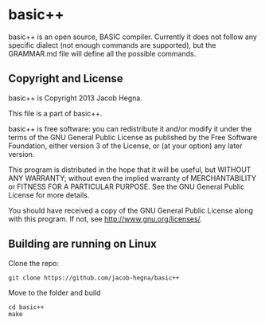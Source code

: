 # basic++
basic++ is an open source, BASIC compiler.  Currently it does not follow any specific dialect (not enough commands are supported), but the GRAMMAR.md file will define all the possible commands.

## Copyright and License
basic++ is Copyright 2013 Jacob Hegna.

This file is a part of basic++.

basic++ is free software: you can redistribute it and/or modify it under the terms of the GNU General Public License as published by the Free Software Foundation, either version 3 of the License, or (at your option) any later version.

This program is distributed in the hope that it will be useful, but WITHOUT ANY WARRANTY; without even the implied warranty of MERCHANTABILITY or FITNESS FOR A PARTICULAR PURPOSE.  See the GNU General Public License for more details.

You should have received a copy of the GNU General Public License along with this program.  If not, see <http://www.gnu.org/licenses/>.

## Building are running on Linux
Clone the repo:

```
git clone https://github.com/jacob-hegna/basic++
```

Move to the folder and build

```
cd basic++
make
```